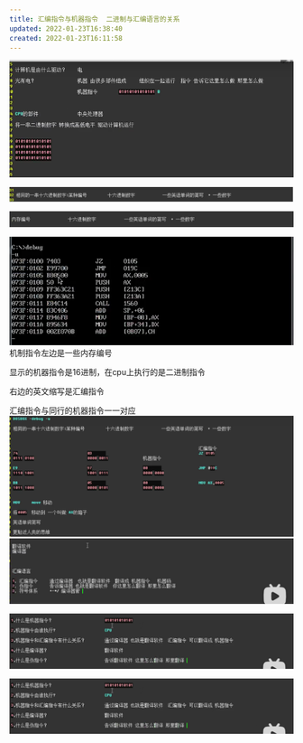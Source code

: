 ```yaml
---
title: 汇编指令与机器指令  二进制与汇编语言的关系
updated: 2022-01-23T16:38:40
created: 2022-01-23T16:11:58
---
```


![image1](../../resources/5fb0ecf1430144f9b4527dcefc95a4a5.png)

![image2](../../resources/e533d49ad0944069ad76b64b1fef523d.png)

![image3](../../resources/7f631c3ee1e34de3b80a2e529e68c56f.png)

![image4](../../resources/79044d649baa4f438a2cb6a7a26664a6.png)
机制指令左边是一些内存编号

显示的机器指令是16进制，在cpu上执行的是二进制指令

右边的英文缩写是汇编指令

汇编指令与同行的机器指令一一对应
![image5](../../resources/29d58bd351ce4c578b75cfee7dd34146.png)
![image6](../../resources/21a1f93529bb4077a9fbb1278a4ef80f.png)

![image7](../../resources/1114e3401fa3469a83c2c27a95a293bd.png)

![image7](../../resources/1114e3401fa3469a83c2c27a95a293bd.png)

